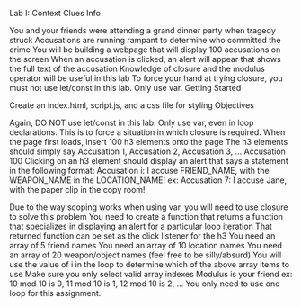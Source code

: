  Lab I: Context Clues
Info

You and your friends were attending a grand dinner party when tragedy struck
Accusations are running rampant to determine who committed the crime
You will be building a webpage that will display 100 accusations on the screen
When an accusation is clicked, an alert will appear that shows the full text of the accusation
Knowledge of closure and the modulus operator will be useful in this lab
To force your hand at trying closure, you must not use let/const in this lab. Only use var.
Getting Started

Create an index.html, script.js, and a css file for styling
Objectives

Again, DO NOT use let/const in this lab. Only use var, even in loop declarations. This is to force a situation in which closure is required.
When the page first loads, insert 100 h3 elements onto the page
The h3 elements should simply say Accusation 1, Accusation 2, Accusation 3, ... Accusation 100
Clicking on an h3 element should display an alert that says a statement in the following format:
Accusation i: I accuse FRIEND_NAME, with the WEAPON_NAME in the LOCATION_NAME!
ex: Accusation 7: I accuse Jane, with the paper clip in the copy room!

Due to the way scoping works when using var, you will need to use closure to solve this problem
You need to create a function that returns a function that specializes in displaying an alert for a particular loop iteration
That returned function can be set as the click listener for the h3
You need an array of 5 friend names
You need an array of 10 location names
You need an array of 20 weapon/object names (feel free to be silly/absurd)
You will use the value of i in the loop to determine which of the above array items to use
Make sure you only select valid array indexes
Modulus is your friend
ex: 10 mod 10 is 0, 11 mod 10 is 1, 12 mod 10 is 2, ...
You only need to use one loop for this assignment.